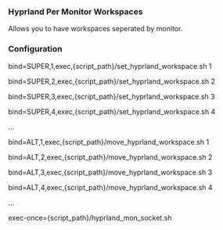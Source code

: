 ### Hyprland Per Monitor Workspaces

Allows you to have workspaces seperated by monitor.

### Configuration

bind=SUPER,1,exec,{script_path}/set_hyprland_workspace.sh 1

bind=SUPER,2,exec,{script_path}/set_hyprland_workspace.sh 2

bind=SUPER,3,exec,{script_path}/set_hyprland_workspace.sh 3

bind=SUPER,4,exec,{script_path}/set_hyprland_workspace.sh 4

...

bind=ALT,1,exec,{script_path}/move_hyprland_workspace.sh 1

bind=ALT,2,exec,{script_path}/move_hyprland_workspace.sh 2

bind=ALT,3,exec,{script_path}/move_hyprland_workspace.sh 3

bind=ALT,4,exec,{script_path}/move_hyprland_workspace.sh 4

...

exec-once={script_path}/hyprland_mon_socket.sh
